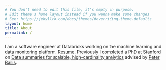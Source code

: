 ```yaml
---
# You don't need to edit this file, it's empty on purpose.
# Edit theme's home layout instead if you wanna make some changes
# See: https://jekyllrb.com/docs/themes/#overriding-theme-defaults
layout: home
title: About
permalink: /
---
```

I am a software engineer at Databricks working on the machine learning and data monitoring platform. [Resume](/assets/resumeWeb.pdf). Previously I completed a PhD at Stanford on [Data summaries for scalable, high-cardinality analytics](https://purl.stanford.edu/hv931ph6832) advised by [Peter Bailis](http://www.bailis.org/).

